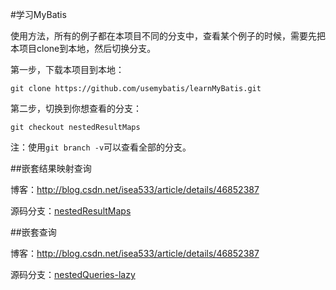 #学习MyBatis

使用方法，所有的例子都在本项目不同的分支中，查看某个例子的时候，需要先把本项目clone到本地，然后切换分支。

第一步，下载本项目到本地：

`git clone https://github.com/usemybatis/learnMyBatis.git`

第二步，切换到你想查看的分支：

`git checkout nestedResultMaps`

注：使用`git branch -v`可以查看全部的分支。

##嵌套结果映射查询

博客：http://blog.csdn.net/isea533/article/details/46852387

源码分支：[nestedResultMaps](https://github.com/usemybatis/learnMyBatis/tree/nestedResultMaps)

##嵌套查询

博客：http://blog.csdn.net/isea533/article/details/46852387

源码分支：[nestedQueries-lazy](https://github.com/usemybatis/learnMyBatis/tree/nestedQueries-lazy)
